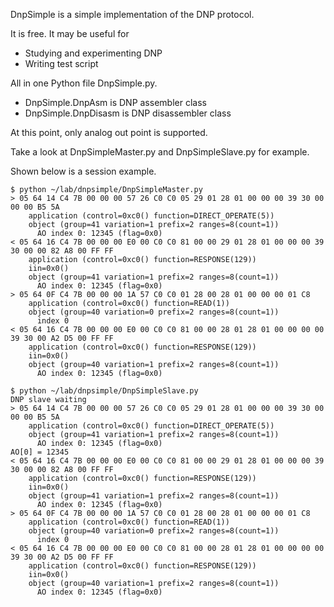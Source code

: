 DnpSimple is a simple implementation of the DNP protocol.

It is free. It may be useful for

  - Studying and experimenting DNP
  - Writing test script

All in one Python file DnpSimple.py.

  - DnpSimple.DnpAsm is DNP assembler class
  - DnpSimple.DnpDisasm is DNP disassembler class

At this point, only analog out point is supported.

Take a look at DnpSimpleMaster.py and DnpSimpleSlave.py for example.

Shown below is a session example.

    $ python ~/lab/dnpsimple/DnpSimpleMaster.py
    > 05 64 14 C4 7B 00 00 00 57 26 C0 C0 05 29 01 28 01 00 00 00 39 30 00 00 00 B5 5A
        application (control=0xc0() function=DIRECT_OPERATE(5))
        object (group=41 variation=1 prefix=2 ranges=8(count=1))
          AO index 0: 12345 (flag=0x0)
    < 05 64 16 C4 7B 00 00 00 E0 00 C0 C0 81 00 00 29 01 28 01 00 00 00 39 30 00 00 82 A8 00 FF FF
        application (control=0xc0() function=RESPONSE(129))
        iin=0x0()
        object (group=41 variation=1 prefix=2 ranges=8(count=1))
          AO index 0: 12345 (flag=0x0)
    > 05 64 0F C4 7B 00 00 00 1A 57 C0 C0 01 28 00 28 01 00 00 00 01 C8
        application (control=0xc0() function=READ(1))
        object (group=40 variation=0 prefix=2 ranges=8(count=1))
          index 0
    < 05 64 16 C4 7B 00 00 00 E0 00 C0 C0 81 00 00 28 01 28 01 00 00 00 00 39 30 00 A2 D5 00 FF FF
        application (control=0xc0() function=RESPONSE(129))
        iin=0x0()
        object (group=40 variation=1 prefix=2 ranges=8(count=1))
          AO index 0: 12345 (flag=0x0)

    $ python ~/lab/dnpsimple/DnpSimpleSlave.py
    DNP slave waiting
    > 05 64 14 C4 7B 00 00 00 57 26 C0 C0 05 29 01 28 01 00 00 00 39 30 00 00 00 B5 5A
        application (control=0xc0() function=DIRECT_OPERATE(5))
        object (group=41 variation=1 prefix=2 ranges=8(count=1))
          AO index 0: 12345 (flag=0x0)
    AO[0] = 12345
    < 05 64 16 C4 7B 00 00 00 E0 00 C0 C0 81 00 00 29 01 28 01 00 00 00 39 30 00 00 82 A8 00 FF FF
        application (control=0xc0() function=RESPONSE(129))
        iin=0x0()
        object (group=41 variation=1 prefix=2 ranges=8(count=1))
          AO index 0: 12345 (flag=0x0)
    > 05 64 0F C4 7B 00 00 00 1A 57 C0 C0 01 28 00 28 01 00 00 00 01 C8
        application (control=0xc0() function=READ(1))
        object (group=40 variation=0 prefix=2 ranges=8(count=1))
          index 0
    < 05 64 16 C4 7B 00 00 00 E0 00 C0 C0 81 00 00 28 01 28 01 00 00 00 00 39 30 00 A2 D5 00 FF FF
        application (control=0xc0() function=RESPONSE(129))
        iin=0x0()
        object (group=40 variation=1 prefix=2 ranges=8(count=1))
          AO index 0: 12345 (flag=0x0)
